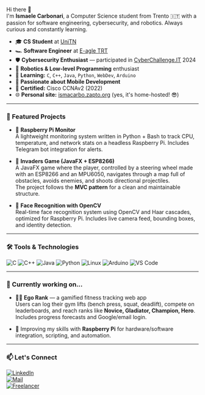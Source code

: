 Hi there 🦖  
I'm **Ismaele Carbonari**, a Computer Science student from Trento 🇮🇹 with a passion for software engineering, cybersecurity, and robotics. Always curious and constantly learning.

- 🎓 **CS Student** at [UniTN](https://www.disi.unitn.it/it)  
- 🏎️ **Software Engineer** at [E-agle TRT](https://www.eagletrt.it/)  
- 🛡️ **Cybersecurity Enthusiast** — participated in [CyberChallenge.IT](https://cyberchallenge.it/) 2024  
- 🤖 **Robotics & Low-level Programming** enthusiast  
- 🧠 **Learning:** `C`, `C++`, `Java`, `Python`, `WebDev`, `Arduino`  
- 📱 **Passionate about Mobile Development**  
- 📜 **Certified:** Cisco CCNAv2 (2022)  
- 🌐 **Personal site:** [ismacarbo.zapto.org](https://ismacarbo.zapto.org/) (yes, it's home-hosted! 😎)

---

### 🚀 Featured Projects

- 📡 **Raspberry Pi Monitor**  
  A lightweight monitoring system written in Python + Bash to track CPU, temperature, and network stats on a headless Raspberry Pi. Includes Telegram bot integration for alerts.

- 👾 **Invaders Game (JavaFX + ESP8266)**  
  A JavaFX game where the player, controlled by a steering wheel made with an ESP8266 and an MPU6050, navigates through a map full of obstacles, avoids enemies, and shoots directional projectiles.  
  The project follows the **MVC pattern** for a clean and maintainable structure.

- 🧠 **Face Recognition with OpenCV**  
  Real-time face recognition system using OpenCV and Haar cascades, optimized for Raspberry Pi. Includes live camera feed, bounding boxes, and identity detection.

---

### 🛠️ Tools & Technologies
![C](https://img.shields.io/badge/-C-00599C?logo=c)
![C++](https://img.shields.io/badge/-C++-00599C?logo=c%2B%2B)
![Java](https://img.shields.io/badge/-Java-007396?logo=java)
![Python](https://img.shields.io/badge/-Python-3776AB?logo=python)
![Linux](https://img.shields.io/badge/-Linux-FCC624?logo=linux)
![Arduino](https://img.shields.io/badge/-Arduino-00979D?logo=arduino)
![VS Code](https://img.shields.io/badge/-VSCode-007ACC?logo=visual-studio-code)

---

### 🌱 Currently working on...

- 🏋️‍♂️ **Ego Rank** — a gamified fitness tracking web app  
  Users can log their gym lifts (bench press, squat, deadlift), compete on leaderboards, and reach ranks like **Novice, Gladiator, Champion, Hero**. Includes progress forecasts and Google/email login.

- 🍓 Improving my skills with **Raspberry Pi** for hardware/software integration, scripting, and automation.

---

### 📫 Let's Connect

[![LinkedIn](https://img.shields.io/badge/-LinkedIn-0A66C2?logo=linkedin&logoColor=white)](https://www.linkedin.com/in/isma-carbo-6a9a32251/)  
[![Mail](https://img.shields.io/badge/-Email-D14836?logo=gmail&logoColor=white)](mailto:tiados04@gmail.com)  
[![Freelancer](https://img.shields.io/badge/-Freelancer-29B2FE?logo=freelancer&logoColor=white)](https://www.freelancer.com/u/ismacarbo)
